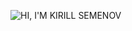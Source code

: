 
![HI, I'M KIRILL SEMENOV](https://user-images.githubusercontent.com/72662821/158075803-91b1201f-8582-447d-bb66-02e1bd87848e.gif)


